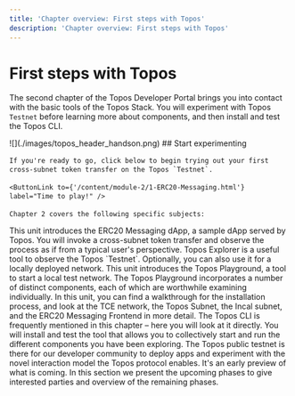 ```yaml
---
title: 'Chapter overview: First steps with Topos'
description: 'Chapter overview: First steps with Topos'
---
```


# First steps with Topos

The second chapter of the Topos Developer Portal brings you into contact with the basic tools of the Topos Stack. You will experiment with Topos `Testnet` before learning more about components, and then install and test the Topos CLI.

<Banner>
  <BannerImage>![](./images/topos_header_handson.png)</BannerImage>
  <BannerContent>
    ## Start experimenting

    If you're ready to go, click below to begin trying out your first cross-subnet token transfer on the Topos `Testnet`.

    <ButtonLink to={'/content/module-2/1-ERC20-Messaging.html'} label="Time to play!" />

    Chapter 2 covers the following specific subjects:
  </BannerContent>
</Banner>

<Grid columns={2}>
  <GridItem>
      <Card title="1: ERC20-Messaging dApp" to={'/content/module-2/1-ERC20-Messaging.html'}>
      This unit introduces the ERC20 Messaging dApp, a sample dApp served by Topos. You will invoke a cross-subnet token transfer and observe the process as if from a typical user's perspective.
    </Card>
  </GridItem>
  <GridItem>
    <Card title="2: Topos Explorer" to={'/content/module-2/2-explorer.html'}>
      Topos Explorer is a useful tool to observe the Topos `Testnet`. Optionally, you can also use it for a locally deployed network.
    </Card>
  </GridItem>
  <GridItem>
    <Card title="3: Topos Playground" to={'/content/module-2/3-topos-playground.html'}>
      This unit introduces the Topos Playground, a tool to start a local test network. The Topos Playground incorporates a number of distinct components, each of which are worthwhile examining individually. In this unit, you can find a walkthrough for the installation process, and look at the TCE network, the Topos Subnet, the Incal subnet, and the ERC20 Messaging Frontend in more detail.
    </Card>
  </GridItem>
  <GridItem>
    <Card title="4: Topos CLI" to={'/content/module-2/4-cli.html'}>
      The Topos CLI is frequently mentioned in this chapter – here you will look at it directly. You will install and test the tool that allows you to collectively start and run the different components you have been exploring.
    </Card>
  </GridItem>
  <GridItem>
    <Card title="5: Topos Testnet phases" to={'/content/module-2/5-testnet.html'}>
      The Topos public testnet is there for our developer community to deploy apps and experiment with the novel interaction model the Topos protocol enables. It's an early preview of what is coming. In this section we present the upcoming phases to give interested parties and overview of the remaining phases.
    </Card>
  </GridItem>
</Grid>
